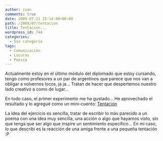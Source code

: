 ```yaml
---
author: ivan
comments: true
date: 2009-07-21 15:14:00+00:00
path: /2009/07/tentacion
title: Tentación...
wordpress_id: 744
categories:
  - Sin categoría
tags:
  - Comunicación
  - Locuras
  - Poesía
---
```


Actualmente estoy en el último módulo del diplomado que estoy cursando, tengo como profesores a un par de argentinos que parece que nos van a obligar a volvernos locos, ja ja... Tratan de hacer que despertemos nuestro lado creativo a como de lugar...

En todo caso, el primer experimento me ha gustado... He aprovechado el resultado y lo agregué como un mini-cuento: [Tentación](https://ivan.campananaranjo.com/2009/07/21/tentacion/)

La idea del ejercicio es sencilla, tratar de escribir lo más parecido a un poema con una idea muy sencilla, una acción o algo que hayamos visto, sin que tenga que ser algo que inspire un sentimiento específico... En mi caso, lo que describí es la reacción de una amiga frente a una pequeña tentación :P
